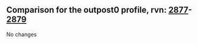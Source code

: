 ## Comparison for the outpost0 profile, rvn: [2877](https://github.com/PRO100KatYT/FortniteProfileRevisions/tree/main/profiles/outpost0/2877%20outpost0.json)-[2879](https://github.com/PRO100KatYT/FortniteProfileRevisions/tree/main/profiles/outpost0/2879%20outpost0.json)

No changes
